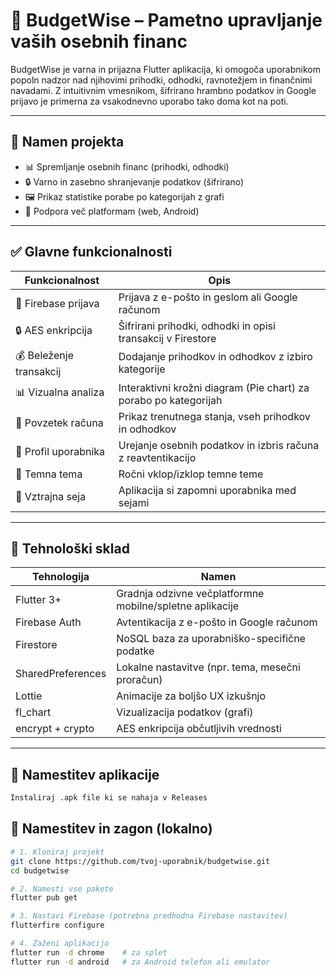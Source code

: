 # 💸 BudgetWise – Pametno upravljanje vaših osebnih financ

BudgetWise je varna in prijazna Flutter aplikacija, ki omogoča uporabnikom popoln nadzor nad njihovimi prihodki, odhodki, ravnotežjem in finančnimi navadami. Z intuitivnim vmesnikom, šifrirano hrambno podatkov in Google prijavo je primerna za vsakodnevno uporabo tako doma kot na poti.

---

## 🧠 Namen projekta

- 📊 Spremljanje osebnih financ (prihodki, odhodki)
- 🔒 Varno in zasebno shranjevanje podatkov (šifrirano)
- 🖼️ Prikaz statistike porabe po kategorijah z grafi
- 🚀 Podpora več platformam (web, Android)

---

## ✅ Glavne funkcionalnosti

| Funkcionalnost              | Opis                                                                 |
|----------------------------|----------------------------------------------------------------------|
| 🔐 Firebase prijava        | Prijava z e-pošto in geslom ali Google računom                      |
| 🔒 AES enkripcija          | Šifrirani prihodki, odhodki in opisi transakcij v Firestore         |
| 💰 Beleženje transakcij    | Dodajanje prihodkov in odhodkov z izbiro kategorije                 |
| 📊 Vizualna analiza        | Interaktivni krožni diagram (Pie chart) za porabo po kategorijah    |
| 🧾 Povzetek računa         | Prikaz trenutnega stanja, vseh prihodkov in odhodkov                |
| 👤 Profil uporabnika       | Urejanje osebnih podatkov in izbris računa z reavtentikacijo        |
| 🎨 Temna tema              | Ročni vklop/izklop temne teme                                       |
| 🔄 Vztrajna seja           | Aplikacija si zapomni uporabnika med sejami                         |

---

## 🧰 Tehnološki sklad

| Tehnologija            | Namen                                                  |
|------------------------|---------------------------------------------------------|
| Flutter 3+             | Gradnja odzivne večplatformne mobilne/spletne aplikacije |
| Firebase Auth          | Avtentikacija z e-pošto in Google računom              |
| Firestore              | NoSQL baza za uporabniško-specifične podatke           |
| SharedPreferences      | Lokalne nastavitve (npr. tema, mesečni proračun)       |
| Lottie                 | Animacije za boljšo UX izkušnjo                        |
| fl_chart               | Vizualizacija podatkov (grafi)                         |
| encrypt + crypto       | AES enkripcija občutljivih vrednosti                   |

---

## 🧪 Namestitev aplikacije

```bash
Instaliraj .apk file ki se nahaja v Releases
```
## 🧪 Namestitev in zagon (lokalno)

```bash
# 1. Kloniraj projekt
git clone https://github.com/tvoj-uporabnik/budgetwise.git
cd budgetwise

# 2. Namesti vse pakete
flutter pub get

# 3. Nastavi Firebase (potrebna predhodna Firebase nastavitev)
flutterfire configure

# 4. Zaženi aplikacijo
flutter run -d chrome    # za splet
flutter run -d android   # za Android telefon ali emulator
